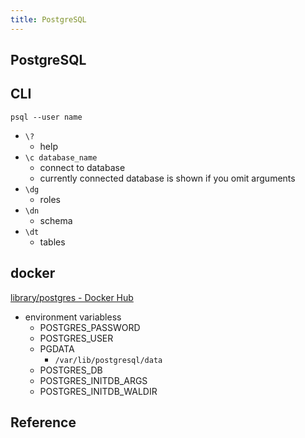 ```yaml
---
title: PostgreSQL
---
```


## PostgreSQL


## CLI

```
psql --user name
```


* `\?`
    * help
* `\c database_name`
    * connect to database
    * currently connected database is shown if you omit arguments
* `\dg`
    * roles
* `\dn`
    * schema
* `\dt`
    * tables

## docker
[library/postgres - Docker Hub](https://hub.docker.com/_/postgres/)

* environment variabless
    * POSTGRES_PASSWORD
    * POSTGRES_USER
    * PGDATA
        * `/var/lib/postgresql/data`
    * POSTGRES_DB
    * POSTGRES_INITDB_ARGS
    * POSTGRES_INITDB_WALDIR

## Reference

